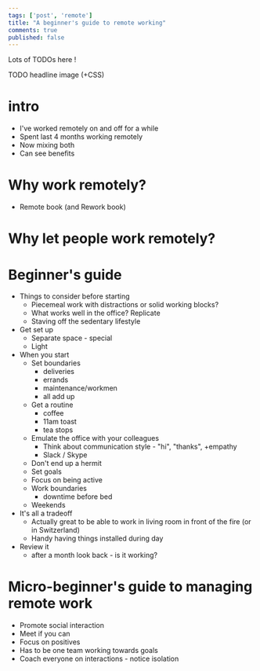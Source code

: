 ```yaml
---
tags: ['post', 'remote']
title: "A beginner's guide to remote working"
comments: true
published: false
---
```

 
Lots of TODOs here !
<!-- more -->

TODO headline image (+CSS)
# intro

- I've worked remotely on and off for a while
- Spent last 4 months working remotely
- Now mixing both
- Can see benefits

# Why work remotely?
- Remote book (and Rework book)

# Why let people work remotely?

# Beginner's guide
- Things to consider before starting
  - Piecemeal work with distractions or solid working blocks?
  - What works well in the office? Replicate
  - Staving off the sedentary lifestyle
- Get set up
  - Separate space - special
  - Light
- When you start
  - Set boundaries
    + deliveries
    + errands
    + maintenance/workmen
    + all add up
  - Get a routine
    + coffee
    + 11am toast
    + tea stops
  - Emulate the office with your colleagues
    + Think about communication style - "hi", "thanks", +empathy
    + Slack / Skype
  - Don't end up a hermit
  - Set goals
  - Focus on being active
  - Work boundaries
    + downtime before bed
  - Weekends
- It's all a tradeoff
  - Actually great to be able to work in living room in front of the fire (or in Switzerland)
  - Handy having things installed during day
- Review it
  - after a month look back - is it working?

# Micro-beginner's guide to managing remote work

- Promote social interaction
- Meet if you can
- Focus on positives
- Has to be one team working towards goals
- Coach everyone on interactions - notice isolation
